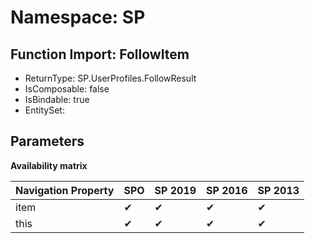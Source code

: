 # Namespace: SP

## Function Import: FollowItem

- ReturnType: SP.UserProfiles.FollowResult
- IsComposable: false
- IsBindable: true
- EntitySet: 

## Parameters

**Availability matrix**

Navigation Property | SPO | SP 2019 | SP 2016 | SP 2013
----------|-----|---------|---------|--------
item | ✔ | ✔ | ✔ | ✔
this | ✔ | ✔ | ✔ | ✔
